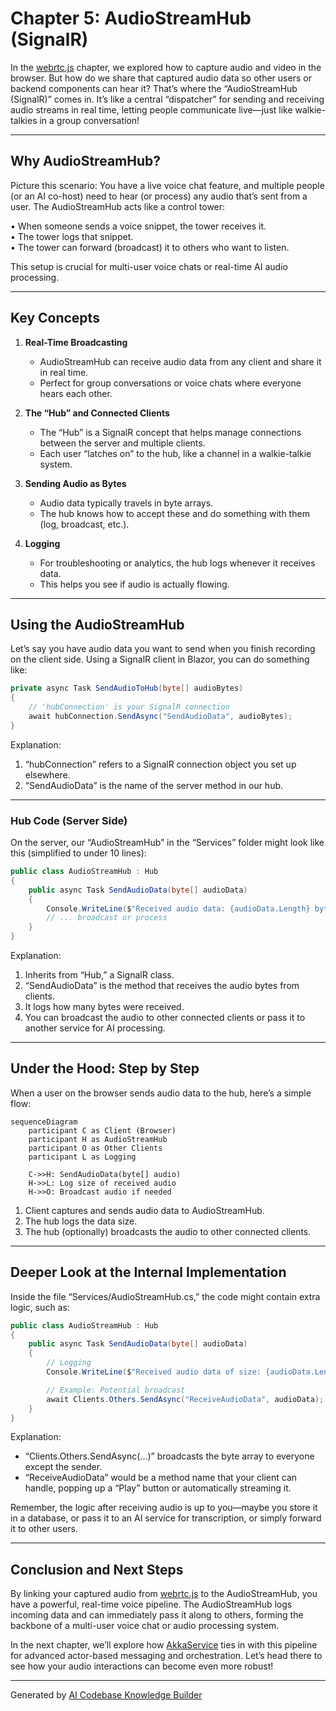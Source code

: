 # Chapter 5: AudioStreamHub (SignalR)

In the [webrtc.js](04_webrtc_js_.md) chapter, we explored how to capture audio and video in the browser. But how do we share that captured audio data so other users or backend components can hear it? That’s where the “AudioStreamHub (SignalR)” comes in. It’s like a central “dispatcher” for sending and receiving audio streams in real time, letting people communicate live—just like walkie-talkies in a group conversation!

---

## Why AudioStreamHub?

Picture this scenario: You have a live voice chat feature, and multiple people (or an AI co-host) need to hear (or process) any audio that’s sent from a user. The AudioStreamHub acts like a control tower:

• When someone sends a voice snippet, the tower receives it.  
• The tower logs that snippet.  
• The tower can forward (broadcast) it to others who want to listen.

This setup is crucial for multi-user voice chats or real-time AI audio processing.  

---

## Key Concepts

1. **Real-Time Broadcasting**  
   - AudioStreamHub can receive audio data from any client and share it in real time.  
   - Perfect for group conversations or voice chats where everyone hears each other.

2. **The “Hub” and Connected Clients**  
   - The “Hub” is a SignalR concept that helps manage connections between the server and multiple clients.  
   - Each user “latches on” to the hub, like a channel in a walkie-talkie system.  

3. **Sending Audio as Bytes**  
   - Audio data typically travels in byte arrays.  
   - The hub knows how to accept these and do something with them (log, broadcast, etc.).

4. **Logging**  
   - For troubleshooting or analytics, the hub logs whenever it receives data.  
   - This helps you see if audio is actually flowing.

---

## Using the AudioStreamHub

Let’s say you have audio data you want to send when you finish recording on the client side. Using a SignalR client in Blazor, you can do something like:

```csharp
private async Task SendAudioToHub(byte[] audioBytes)
{
    // 'hubConnection' is your SignalR connection
    await hubConnection.SendAsync("SendAudioData", audioBytes);
}
```

Explanation:  
1. “hubConnection” refers to a SignalR connection object you set up elsewhere.  
2. “SendAudioData” is the name of the server method in our hub.  

---

### Hub Code (Server Side)

On the server, our “AudioStreamHub” in the “Services” folder might look like this (simplified to under 10 lines):

```csharp
public class AudioStreamHub : Hub
{
    public async Task SendAudioData(byte[] audioData)
    {
        Console.WriteLine($"Received audio data: {audioData.Length} bytes");
        // ... broadcast or process
    }
}
```

Explanation:  
1. Inherits from “Hub,” a SignalR class.  
2. “SendAudioData” is the method that receives the audio bytes from clients.  
3. It logs how many bytes were received.  
4. You can broadcast the audio to other connected clients or pass it to another service for AI processing.

---

## Under the Hood: Step by Step

When a user on the browser sends audio data to the hub, here’s a simple flow:

```mermaid
sequenceDiagram
    participant C as Client (Browser)
    participant H as AudioStreamHub
    participant O as Other Clients
    participant L as Logging

    C->>H: SendAudioData(byte[] audio)
    H->>L: Log size of received audio
    H->>O: Broadcast audio if needed
```

1. Client captures and sends audio data to AudioStreamHub.  
2. The hub logs the data size.  
3. The hub (optionally) broadcasts the audio to other connected clients.

---

## Deeper Look at the Internal Implementation

Inside the file “Services/AudioStreamHub.cs,” the code might contain extra logic, such as:

```csharp
public class AudioStreamHub : Hub
{
    public async Task SendAudioData(byte[] audioData)
    {
        // Logging
        Console.WriteLine($"Received audio data of size: {audioData.Length} bytes");

        // Example: Potential broadcast
        await Clients.Others.SendAsync("ReceiveAudioData", audioData);
    }
}
```

Explanation:  
- “Clients.Others.SendAsync(...)” broadcasts the byte array to everyone except the sender.  
- “ReceiveAudioData” would be a method name that your client can handle, popping up a “Play” button or automatically streaming it.  

Remember, the logic after receiving audio is up to you—maybe you store it in a database, or pass it to an AI service for transcription, or simply forward it to other users.

---

## Conclusion and Next Steps

By linking your captured audio from [webrtc.js](04_webrtc_js_.md) to the AudioStreamHub, you have a powerful, real-time voice pipeline. The AudioStreamHub logs incoming data and can immediately pass it along to others, forming the backbone of a multi-user voice chat or audio processing system.

In the next chapter, we’ll explore how [AkkaService](06_akkaservice_.md) ties in with this pipeline for advanced actor-based messaging and orchestration. Let’s head there to see how your audio interactions can become even more robust!

---

Generated by [AI Codebase Knowledge Builder](https://github.com/The-Pocket/Tutorial-Codebase-Knowledge)